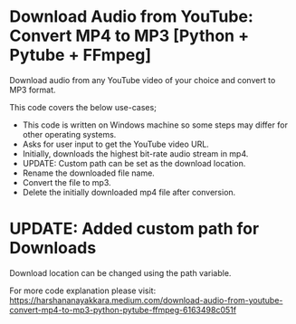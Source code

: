 # Download Audio from YouTube: Convert MP4 to MP3 [Python + Pytube + FFmpeg]
Download audio from any YouTube video of your choice and convert to MP3 format.

This code covers the below use-cases;

- This code is written on Windows machine so some steps may differ for other operating systems.
- Asks for user input to get the YouTube video URL.
- Initially, downloads the highest bit-rate audio stream in mp4.
- UPDATE: Custom path can be set as the download location.
- Rename the downloaded file name.
- Convert the file to mp3.
- Delete the initially downloaded mp4 file after conversion.

# UPDATE: Added custom path for Downloads
Download location can be changed using the path variable.

For more code explanation please visit: https://harshananayakkara.medium.com/download-audio-from-youtube-convert-mp4-to-mp3-python-pytube-ffmpeg-6163498c051f
